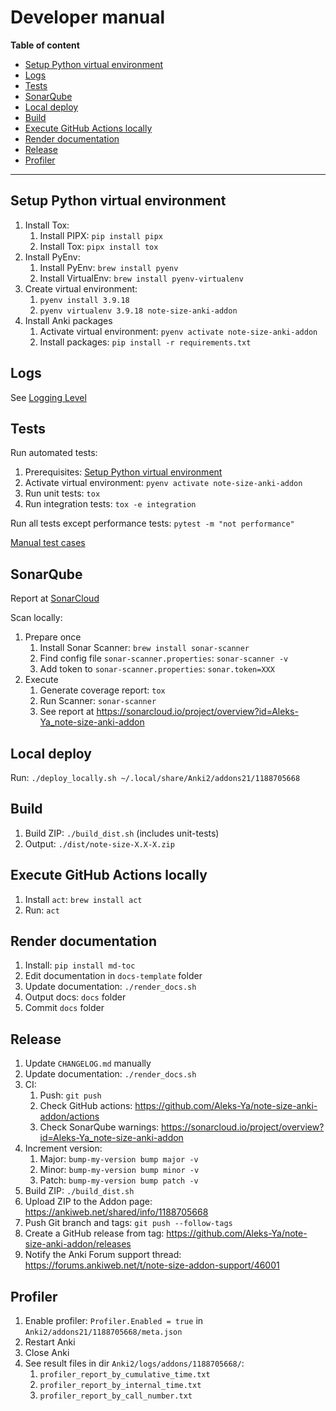 # Developer manual

**Table of content**

<!--TOC-->

- [Setup Python virtual environment](#setup-python-virtual-environment)
- [Logs](#logs)
- [Tests](#tests)
- [SonarQube](#sonarqube)
- [Local deploy](#local-deploy)
- [Build](#build)
- [Execute GitHub Actions locally](#execute-github-actions-locally)
- [Render documentation](#render-documentation)
- [Release](#release)
- [Profiler](#profiler)

<!--TOC-->

---

## Setup Python virtual environment

1. Install Tox:
    1. Install PIPX: `pip install pipx`
    2. Install Tox: `pipx install tox`
2. Install PyEnv:
    1. Install PyEnv: `brew install pyenv`
    2. Install VirtualEnv: `brew install pyenv-virtualenv`
3. Create virtual environment:
    1. `pyenv install 3.9.18`
    2. `pyenv virtualenv 3.9.18 note-size-anki-addon`
4. Install Anki packages
    1. Activate virtual environment: `pyenv activate note-size-anki-addon`
    2. Install packages: `pip install -r requirements.txt`

## Logs

See [Logging Level](configuration.md#logging)

## Tests

Run automated tests:

1. Prerequisites: [Setup Python virtual environment](#setup-python-virtual-environment)
2. Activate virtual environment: `pyenv activate note-size-anki-addon`
3. Run unit tests: `tox`
4. Run integration tests: `tox -e integration`

Run all tests except performance tests: `pytest -m "not performance"`

[Manual test cases](manual-test-cases.md)

## SonarQube

Report at [SonarCloud](https://sonarcloud.io/project/overview?id=Aleks-Ya_note-size-anki-addon)

Scan locally:

1. Prepare once
    1. Install Sonar Scanner: `brew install sonar-scanner`
    2. Find config file `sonar-scanner.properties`: `sonar-scanner -v`
    3. Add token to `sonar-scanner.properties`: `sonar.token=XXX`
2. Execute
    1. Generate coverage report: `tox`
    2. Run Scanner: `sonar-scanner`
    3. See report at https://sonarcloud.io/project/overview?id=Aleks-Ya_note-size-anki-addon

## Local deploy

Run: `./deploy_locally.sh ~/.local/share/Anki2/addons21/1188705668`

## Build

1. Build ZIP: `./build_dist.sh` (includes unit-tests)
2. Output: `./dist/note-size-X.X-X.zip`

## Execute GitHub Actions locally

1. Install `act`: `brew install act`
2. Run: `act`

## Render documentation

1. Install: `pip install md-toc`
2. Edit documentation in `docs-template` folder
3. Update documentation: `./render_docs.sh`
4. Output docs: `docs` folder
5. Commit `docs` folder

## Release

1. Update `CHANGELOG.md` manually
2. Update documentation: `./render_docs.sh`
3. CI:
    1. Push: `git push`
    2. Check GitHub actions: https://github.com/Aleks-Ya/note-size-anki-addon/actions
    3. Check SonarQube warnings: https://sonarcloud.io/project/overview?id=Aleks-Ya_note-size-anki-addon
4. Increment version:
    1. Major: `bump-my-version bump major -v`
    2. Minor: `bump-my-version bump minor -v`
    3. Patch: `bump-my-version bump patch -v`
5. Build ZIP: `./build_dist.sh`
6. Upload ZIP to the Addon page: https://ankiweb.net/shared/info/1188705668
7. Push Git branch and tags: `git push --follow-tags`
8. Create a GitHub release from tag: https://github.com/Aleks-Ya/note-size-anki-addon/releases
9. Notify the Anki Forum support thread: https://forums.ankiweb.net/t/note-size-addon-support/46001

## Profiler

1. Enable profiler: `Profiler.Enabled = true` in `Anki2/addons21/1188705668/meta.json`
2. Restart Anki
3. Close Anki
4. See result files in dir `Anki2/logs/addons/1188705668/`:
    1. `profiler_report_by_cumulative_time.txt`
    2. `profiler_report_by_internal_time.txt`
    3. `profiler_report_by_call_number.txt`